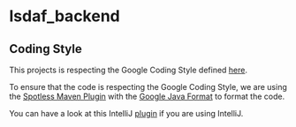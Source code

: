 # lsdaf_backend


## Coding Style

This projects is respecting the Google Coding Style defined [here](https://google.github.io/styleguide/javaguide.html).

To ensure that the code is respecting the Google Coding Style, we are using the [Spotless Maven Plugin](https://github.com/diffplug/spotless/tree/main/plugin-maven) with the [Google Java Format](https://github.com/google/google-java-format) to format the code.

You can have a look at this IntelliJ [plugin](https://plugins.jetbrains.com/plugin/8527-google-java-format) if you are using IntelliJ.